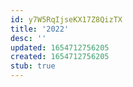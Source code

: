 ```yaml
---
id: y7W5RqIjseKX17Z8QizTX
title: '2022'
desc: ''
updated: 1654712756205
created: 1654712756205
stub: true
---
```


